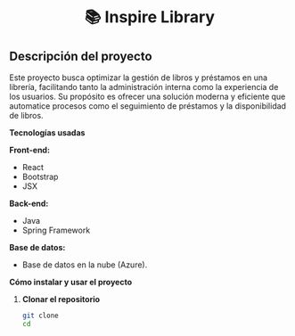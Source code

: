 <div align="center">
  <h1>📚 Inspire Library</h1>
</div>
<div>
    <h2>Descripción del proyecto</h2>
    Este proyecto busca optimizar la gestión de libros y préstamos en una librería, facilitando tanto la administración interna como la experiencia de los usuarios. Su propósito es ofrecer una solución moderna y eficiente que automatice procesos como el seguimiento de préstamos y la disponibilidad de libros.  
</div>

<div>
    <p className='mt-3'>
        <strong>
        Tecnologías usadas
        </strong>
    </p>  
</div>

**Front-end:**  
- React  
- Bootstrap  
- JSX  

**Back-end:**  
- Java  
- Spring Framework  

**Base de datos:**  
- Base de datos en la nube (Azure).  

**Cómo instalar y usar el proyecto**  

1. **Clonar el repositorio**  
   ```bash  
   git clone 
   cd  
